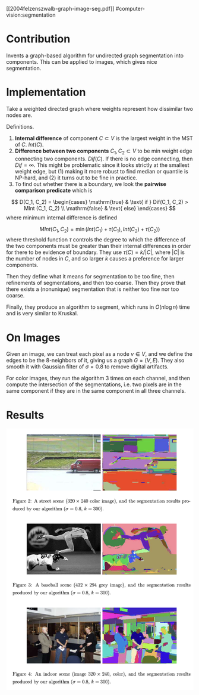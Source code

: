 [[2004felzenszwalb-graph-image-seg.pdf]]
#computer-vision:segmentation

# Contribution 
   
   Invents a graph-based algorithm for undirected graph segmentation into components. This can be applied to images, which gives nice segmentation. 


# Implementation 

   Take a weighted directed graph where weights represent how dissimilar two nodes are. 

   Definitions. 
   1. **Internal difference** of component $C \subset V$ is the largest weight in the MST of $C$. $Int (C)$. 
   2. **Difference between two components** $C_1, C_2 \subset V$ to be min weight edge connecting two components. $Dif (C)$. If there is no edge connecting, then $Dif = \infty$. This might be problematic since it looks strictly at the smallest weight edge, but (1) making it more robust to find median or quantile is NP-hard, and (2) it turns out to be fine in practice. 
   3. To find out whether there is a boundary, we look the **pairwise comparison predicate** which is 

   $$
      D(C_1, C_2) = \begin{cases} 
         \mathrm{true} & \text{ if } Dif(C_1, C_2) > MInt (C_1, C_2) \\ 
         \mathrm{false} & \text{ else} 
      \end{cases}
   $$
   where minimum internal difference is defined 

   $$
      MInt(C_1, C_2) = \min( Int(C_1) + \tau(C_1), Int(C_2) + \tau(C_2)) 
   $$
   where threshold function $\tau$ controls the degree to which the difference of the two components must be greater than their internal differences in order for there to be evidence of boundary. They use $\tau (C) = k/ |C|$, where $|C|$ is the number of nodes in $C$, and so larger $k$ causes a preference for larger components. 

   Then they define what it means for segmentation to be too fine, then refinements of segmentations, and then too coarse. Then they prove that there exists a (nonunique) segmentation that is neither too fine nor too coarse. 

   Finally, they produce an algorithm to segment, which runs in $O(n \log{n})$ time and is very similar to Kruskal. 

# On Images 
   
   Given an image, we can treat each pixel as a node $v \in V$, and we define the edges to be the $8$-neighbors of it, giving us a graph $G = (V, E)$. They also smooth it with Gaussian filter of $\sigma = 0.8$ to remove digital artifacts. 

   For color images, they run the algorithm 3 times on each channel, and then compute the intersection of the segmentations, i.e. two pixels are in the same component if they are in the same component in all three channels. 

# Results 

   ![image](graph_seg_results.png)
